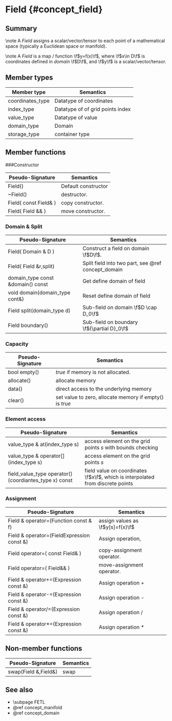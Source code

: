 Field {#concept_field}
=================================
## Summary
 \note A _Field_ assigns a scalar/vector/tensor to each point of a mathematical space (typically a Euclidean space or manifold).
 
 \note A _Field_ is a map / function \f$y=f(x)\f$, where \f$x\in D\f$ is coordinates defined in _domain_ \f$D\f$, and \f$y\f$ is a scalar/vector/tensor.
   
## Member types
 Member type	 				| Semantics
 -------------------------------|--------------
 coordinates_type				| Datatype of coordinates
 index_type						| Datatype of of grid points index
 value_type 					| Datatype of value 
 domain_type					| Domain  
 storage_type					| container type

 
## Member functions

###Constructor
 
 Pseudo-Signature 	 			| Semantics
 -------------------------------|--------------
 Field()						| Default constructor
 ~Field() 						| destructor.
 Field( const Field& ) 			| copy constructor.
 Field( Field && ) 				| move constructor.

 
### Domain &  Split

 Pseudo-Signature 	 			| Semantics
 -------------------------------|--------------
 Field( Domain & D ) 			| Construct a field on domain \f$D\f$.
 Field( Field &r,split)			| Split field into two part,  see @ref concept_domain
 domain_type const &domain() const 	| Get define domain of field
 void domain(domain_type cont&)  	| Reset define domain of field
 Field split(domain_type d)			| Sub-field on  domain \f$D \cap D_0\f$
 Field boundary()				| Sub-field on  boundary \f${\partial D}_0\f$
 
###   Capacity
 Pseudo-Signature 	 				| Semantics
 -------------------------------|--------------
 bool empty()   				| _true_ if memory is not allocated.
 allocate()						| allocate memory
 data()							| direct access to the underlying memory
 clear()						| set value to zero, allocate memory if empty() is _true_
 
 
### Element access	 
 Pseudo-Signature 				| Semantics
 -------------------------------|--------------
 value_type & at(index_type s)   			| access element on the grid points _s_ with bounds checking 
 value_type & operator[](index_type s)   	| access element on the grid points _s_
 field_value_type  operator()(coordiantes_type x) const | field value on coordinates \f$x\f$, which is interpolated from discrete points
 
### Assignment  
  Pseudo-Signature 	 				| Semantics
 -------------------------------|--------------
 Field & operator=(Function const & f)  	| assign values as \f$y[s]=f(x)\f$
 Field & operator=(FieldExpression const &)	| Assign operation, 
 Field operator=( const Field& )| copy-assignment operator.
 Field operator=( Field&& )		| move-assignment operator.
 Field & operator+=(Expression const &) | Assign operation +
 Field & operator-=(Expression const &) | Assign operation -
 Field & operator/=(Expression const &) | Assign operation /
 Field & operator*=(Expression const &) | Assign operation *
  
## Non-member functions
 Pseudo-Signature  				| Semantics
 -------------------------------|--------------
 swap(Field &,Field&)			| swap
 
## See also
 - \subpage FETL
 - @ref concept_manifold
 - @ref concept_domain